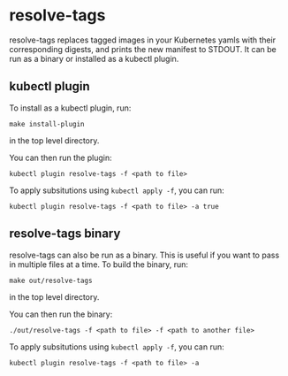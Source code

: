 # resolve-tags

resolve-tags replaces tagged images in your Kubernetes yamls with their corresponding digests, and prints the new manifest to STDOUT.
It can be run as a binary or installed as a kubectl plugin.

## kubectl plugin

To install as a kubectl plugin, run:

```
make install-plugin
```

in the top level directory.

You can then run the plugin:

```
kubectl plugin resolve-tags -f <path to file>
```

To apply subsitutions using `kubectl apply -f`, you can run:
```
kubectl plugin resolve-tags -f <path to file> -a true
```

## resolve-tags binary

resolve-tags can also be run as a binary. 
This is useful if you want to pass in multiple files at a time.
To build the binary, run:

```
make out/resolve-tags
```

in the top level directory.

You can then run the binary:

```
./out/resolve-tags -f <path to file> -f <path to another file>
```
To apply subsitutions using `kubectl apply -f`, you can run:
```
kubectl plugin resolve-tags -f <path to file> -a
```
